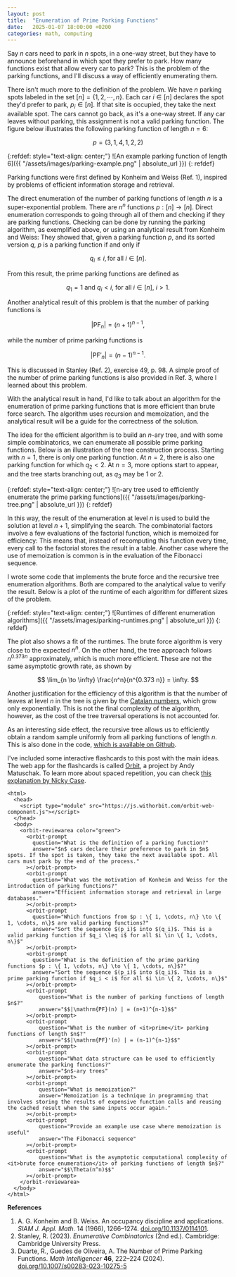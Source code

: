 ```yaml
---
layout: post
title:  "Enumeration of Prime Parking Functions"
date:   2025-01-07 18:00:00 +0200
categories: math, computing
---
```


Say $n$ cars need to park in $n$ spots, in a one-way street, but they have to announce beforehand in which spot they prefer to park. How many functions exist that allow every car to park? This is the problem of the parking functions, and I'll discuss a way of efficiently enumerating them.

There isn't much more to the definition of the problem. We have $n$ parking spots labeled in the set $[n] = \{ 1, 2, \cdots, n\}$. Each car $i \in [n]$ declares the spot they'd prefer to park, $p_i \in [n]$. If that site is occupied, they take the next available spot. The cars cannot go back, as it's a one-way street. If any car leaves without parking, this assignment is not a valid parking function. The figure below illustrates the following parking function of length $n=6$:

$$p = (3,1,4,1,2,2)$$

{:refdef: style="text-align: center;"}
![An example parking function of length 6]({{ "/assets/images/parking-example.png" | absolute_url }})
{: refdef}

Parking functions were first defined by Konheim and Weiss (Ref. 1), inspired by problems of efficient information storage and retrieval.

The direct enumeration of the number of parking functions of length $n$ is a super-exponential problem. There are $n^n$ functions $p: [n] \to [n]$. Direct enumeration corresponds to going through all of them and checking if they are parking functions. Checking can be done by running the parking algorithm, as exemplified above, or using an analytical result from Konheim and Weiss: 
They showed that, given a parking function $p$, and its sorted version $q$, $p$ is a parking function if and only if

$$
q_i \leq i, \text{for all $i \in [n]$}.
$$

From this result, the prime parking functions are defined as

$$
q_1 = 1 \ \text{and} \ q_i < i \text{, for all $i \in [n]$, $i > 1$}.
$$

Another analytical result of this problem is that the number of parking functions is

$$
|\mathrm{PF}_n| = (n+1)^{n-1},
$$

while the number of <it>prime</it> parking functions is

$$
|\mathrm{PF}'_n| = (n-1)^{n-1}.
$$

This is discussed in Stanley (Ref. 2), exercise 49, p. 98. A simple proof of the number of prime parking functions is also provided in Ref. 3, where I learned about this problem.

With the analytical result in hand, I'd like to talk about an algorithm for the enumeration of prime parking functions that is more efficient than brute force search. The algorithm uses recursion and memoization, and the analytical result will be a guide for the correctness of the solution.

The idea for the efficient algorithm is to build an $n$-ary tree, and with some simple combinatorics, we can enumerate all possible prime parking functions. Below is an illustration of the tree construction process. Starting with $n=1$, there is only one parking function. At $n=2$, there is also one parking function for which $q_2 < 2$. At $n=3$, more options start to appear, and the tree starts branching out, as $q_3$ may be 1 or 2.

{:refdef: style="text-align: center;"}
![n-ary tree used to efficiently enumerate the prime parking functions]({{ "/assets/images/parking-tree.png" | absolute_url }})
{: refdef}

In this way, the result of the enumeration at level $n$ is used to build the solution at level $n+1$, simplifying the search. The combinatorial factors involve a few evaluations of the factorial function, which is memoized for efficiency: This means that, instead of recomputing this function every time, every call to the factorial stores the result in a table. Another case where the use of memoization is common is in the evaluation of the Fibonacci sequence.

I wrote some code that implements the brute force and the recursive tree enumeration algorithms. Both are compared to the analytical value to verify the result. Below is a plot of the runtime of each algorithm for different sizes of the problem.

{:refdef: style="text-align: center;"}
![Runtimes of different enumeration algorithms]({{ "/assets/images/parking-runtimes.png" | absolute_url }})
{: refdef}

The plot also shows a fit of the runtimes. The brute force algorithm is very close to the expected $n^n$. On the other hand, the tree approach follows $n^{0.373 n}$ approximately, which is much more efficient. These are not the same asymptotic growth rate, as shown by

$$
\lim_{n \to \infty} \frac{n^n}{n^{0.373 n}} = \infty.
$$

Another justification for the efficiency of this algorithm is that the number of leaves at level $n$ in the tree is given by the [Catalan numbers](https://oeis.org/A000108), which grow only exponentially. This is not the final complexity of the algorithm, however, as the cost of the tree traversal operations is not accounted for.

As an interesting side effect, the recursive tree allows us to efficiently obtain a random sample uniformly from all parking functions of length $n$. This is also done in the code, [which is available on Github](https://github.com/gapolinario/prime-parking-functions).

I've included some interactive flashcards to this post with the main ideas. The web app for the flashcards is called [Orbit](https://withorbit.com/), a project by Andy Matuschak. To learn more about spaced repetition, you can check [this explanation by Nicky Case](https://aisafety.dance/#optionalflashcardreview).

```
<html>
  <head>
    <script type="module" src="https://js.withorbit.com/orbit-web-component.js"></script>
  </head>
  <body>
    <orbit-reviewarea color="green">
      <orbit-prompt
        question="What is the definition of a parking function?"
        answer="$n$ cars declare their preference to park in $n$ spots. If the spot is taken, they take the next available spot. All cars must park by the end of the process."
      ></orbit-prompt>
      <orbit-prompt
        question="What was the motivation of Konheim and Weiss for the introduction of parking functions?"
        answer="Efficient information storage and retrieval in large databases."
      ></orbit-prompt>
      <orbit-prompt
        question="Which functions from $p : \{ 1, \cdots, n\} \to \{ 1, \cdots, n\}$ are valid parking functions?"
        answer="Sort the sequence $(p_i)$ into $(q_i)$. This is a valid parking function if $q_i \leq i$ for all $i \in \{ 1, \cdots, n\}$"
      ></orbit-prompt>
      <orbit-prompt
        question="What is the definition of the prime parking functions $p : \{ 1, \cdots, n\} \to \{ 1, \cdots, n\}$?"
        answer="Sort the sequence $(p_i)$ into $(q_i)$. This is a prime parking function if $q_i < i$ for all $i \in \{ 2, \cdots, n\}$"
      ></orbit-prompt>
      <orbit-prompt
	      question="What is the number of parking functions of length $n$?"
	      answer="$$|\mathrm{PF}(n) | = (n+1)^{n-1}$$"
      ></orbit-prompt>
      <orbit-prompt
	      question="What is the number of <it>prime</it> parking functions of length $n$?"
	      answer="$$|\mathrm{PF}'(n) | = (n-1)^{n-1}$$"
      ></orbit-prompt>
      <orbit-prompt
	      question="What data structure can be used to efficiently enumerate the parking functions?"
	      answer="$n$-ary trees"
      ></orbit-prompt>
      <orbit-prompt
	      question="What is memoization?"
	      answer="Memoization is a technique in programming that involves storing the results of expensive function calls and reusing the cached result when the same inputs occur again."
      ></orbit-prompt>
      <orbit-prompt
	      question="Provide an example use case where memoization is useful"
	      answer="The Fibonacci sequence"
      ></orbit-prompt>
      <orbit-prompt
	      question="What is the asymptotic computational complexity of <it>brute force enumeration</it> of parking functions of length $n$?"
	      answer="$$\Theta(n^n)$$"
      ></orbit-prompt>
    </orbit-reviewarea>
  </body>
</html>
```


**References**

1. A. G. Konheim and B. Weiss. An occupancy discipline and applications. _SIAM J. Appl. Math._ 14 (1966), 1266–1274. [doi.org/10.1137/0114101](https://doi.org/10.1137/0114101).
2. Stanley, R. (2023). _Enumerative Combinatorics_ (2nd ed.). Cambridge: Cambridge University Press.
3. Duarte, R., Guedes de Oliveira, A. The Number of Prime Parking Functions. _Math Intelligencer_ **46**, 222–224 (2024). [doi.org/10.1007/s00283-023-10275-5](https://doi.org/10.1007/s00283-023-10275-5)
